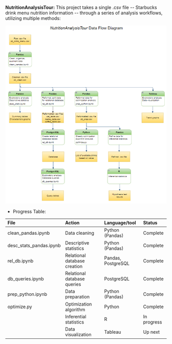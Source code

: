 **NutritionAnalysisTour:** This project takes a single .csv file -- Starbucks drink menu nutrition information -- through a series of analysis workflows, utilizing multiple methods:  

![data_flow](https://github.com/Ugi77/projects/blob/main/NutritionAnalysisTour/data_flow.PNG)

   - Progress Table:
 
File | Action | Language/tool | Status |
| :----------- | :----------- | :----------- | :----------- |
| clean_pandas.ipynb | Data cleaning  | Python (Pandas)     | Complete  |
| desc_stats_pandas.ipynb | Descriptive statistics  | Python (Pandas)   | Complete |
| rel_db.ipynb | Relational database creation | Pandas, PostgreSQL  | Complete |
| db_queries.ipynb | Relational database queries | PostgreSQL  | Complete |
| prep_python.ipynb | Data preparation | Python (Pandas)  | Complete |
| optimize.py | Optimization algorithm | Python  | Complete |
| | Inferential statistics | R  | In progress |
| | Data visualization | Tableau  | Up next |
